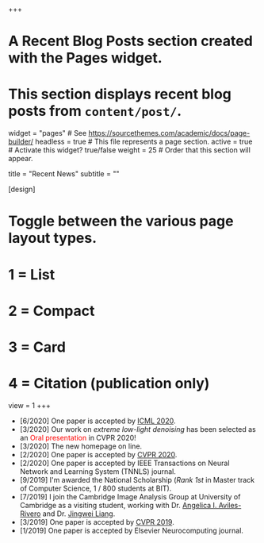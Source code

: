+++
# A Recent Blog Posts section created with the Pages widget.
# This section displays recent blog posts from `content/post/`.

widget = "pages"  # See https://sourcethemes.com/academic/docs/page-builder/
headless = true  # This file represents a page section.
active = true  # Activate this widget? true/false
weight = 25  # Order that this section will appear.

title = "Recent News"
subtitle = ""

[design]
  # Toggle between the various page layout types.
  #   1 = List
  #   2 = Compact
  #   3 = Card
  #   4 = Citation (publication only)
  view = 1
+++

- [6/2020] One paper is accepted by [ICML 2020](https://icml.cc/).
- [3/2020] Our work on *extreme low-light denoising* has been selected as an <span style="color:red">Oral presentation</span> in CVPR 2020!
- [3/2020] The new homepage on line.
- [2/2020] One paper is accepted by [CVPR 2020](http://cvpr2020.thecvf.com/).
- [2/2020] One paper is accepted by IEEE Transactions on Neural Network and Learning System (TNNLS) journal. 
- [9/2019] I'm awarded the National Scholarship (*Rank 1st* in Master track of Computer Science, 1 / 800 students at BIT).
- [7/2019] I join the Cambridge Image Analysis Group at University of Cambridge as a visiting student, working with Dr. [Angelica I. Aviles-Rivero](https://angelicaiaviles.wordpress.com/) and Dr. [Jingwei Liang](https://jliang993.github.io/). 
- [3/2019] One paper is accepted by [CVPR 2019](http://cvpr2019.thecvf.com/).
- [1/2019] One paper is accepted by Elsevier Neurocomputing journal.
